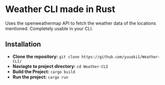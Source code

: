 # Weather CLI made in Rust
Uses the openweathermap API to fetch the weather data of the locations mentioned.
Completely usable in your CLI.

## Installation
- **Clone the repository:**
``` git clone https://github.com/yuuaki1/Weather-CLI/ ```
- **Naviagte to project directory:**
``` cd Weather-CLI ```
- **Build the Project:**
``` cargo build ```
- **Run the project:**
``` cargo run ```
